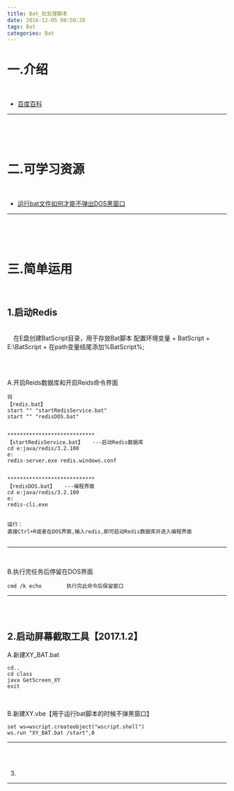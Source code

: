 ```yaml
---
title: Bat_批处理脚本
date: 2016-12-05 08:50:28
tags: Bat
categories: Bat
---
```


一.介绍
=====================
<br>

+ [百度百科](http://baike.baidu.com/link?url=dkXLa2AqCxTY1YkPUqK4WhsnuigQfXCZvnCZZ-iFs19VNtxCNmZDnAlWeqX0b-X3)



---

<br><br><br>

二.可学习资源
===================
<br>

+ [运行bat文件如何才能不弹出DOS黑窗口](https://zhidao.baidu.com/question/2056499451200504427.html)


---
<br><br><br>


三.简单运用
=====================
<br>

1.启动Redis
-------------------------
<br>
&emsp;在E盘创建BatScript目录，用于存放Bat脚本
配置环境变量
+ BatScript
+ E:\BatScript
+ 在path变量结尾添加%BatScript%;

<br><br>

A.开启Reids数据库和开启Reids命令界面
```
将
【redis.bat】
start "" "startRedisService.bat"
start "" "redisDOS.bat"


****************************
【startRedisService.bat】   ---启动Redis数据库
cd e:java/redis/3.2.100
e:
redis-server.exe redis.windows.conf


****************************
【redisDOS.bat】   ---编程界面
cd e:java/redis/3.2.100
e:
redis-cli.exe  


运行：
直接Ctrl+R或者在DOS界面,输入redis,即可启动Redis数据库并进入编程界面


```

---
<br>

B.执行完任务后停留在DOS界面
```
cmd /k echo        执行完此命令后保留窗口
```

---
<br><br>


2.启动屏幕截取工具【2017.1.2】
---------------------------


A.新建XY_BAT.bat
```
cd..
cd class
java GetScreen_XY
exit
```

<br>

B.新建XY.vbe【用于运行bat脚本的时候不弹黑窗口】
```
set ws=wscript.createobject("wscript.shell")
ws.run "XY_BAT.bat /start",0
```

---
<br><br>


3.
-----------

